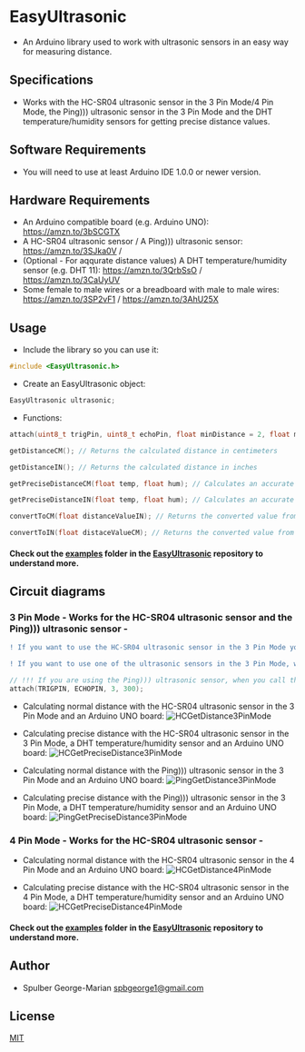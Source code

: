 # EasyUltrasonic
- An Arduino library used to work with ultrasonic sensors in an easy way for measuring distance.

## Specifications
- Works with the HC-SR04 ultrasonic sensor in the 3 Pin Mode/4 Pin Mode, the Ping))) ultrasonic sensor in the 3 Pin Mode and the DHT temperature/humidity sensors for getting precise distance values.

## Software Requirements
- You will need to use at least Arduino IDE 1.0.0 or newer version.

## Hardware Requirements
- An Arduino compatible board (e.g. Arduino UNO): https://amzn.to/3bSCGTX
- A HC-SR04 ultrasonic sensor / A Ping))) ultrasonic sensor: https://amzn.to/3SJka0V / 
- (Optional - For aqqurate distance values) A DHT temperature/humidity sensor (e.g. DHT 11): https://amzn.to/3QrbSsO / https://amzn.to/3CaUyUV
- Some female to male wires or a breadboard with male to male wires: https://amzn.to/3SP2vF1 / https://amzn.to/3AhU25X

## Usage

- Include the library so you can use it:

```c++
#include <EasyUltrasonic.h>
```

- Create an EasyUltrasonic object:

```c++
EasyUltrasonic ultrasonic;
```

- Functions:

```c++
attach(uint8_t trigPin, uint8_t echoPin, float minDistance = 2, float maxDistance = 400); // Sets the sensor pins as output/input (The default values for the minDistance and maxDistance parameters correspond to the HC-SR04 ultrasonic sensor distance range)

getDistanceCM(); // Returns the calculated distance in centimeters

getDistanceIN(); // Returns the calculated distance in inches

getPreciseDistanceCM(float temp, float hum); // Calculates an accurate distance by knowing the temperature and humidity of the environment and  returns the calculated distance in centimeters

getPreciseDistanceIN(float temp, float hum); // Calculates an accurate distance by knowing the temperature and humidity of the environment and returns the calculated distance in inches

convertToCM(float distanceValueIN); // Returns the converted value from inches to centimeters

convertToIN(float distaceValueCM); // Returns the converted value from centimeters to inches
```

#### Check out the [examples](https://github.com/SpulberGeorge/EasyUltrasonic/tree/main/examples) folder in the [EasyUltrasonic](https://github.com/SpulberGeorge/EasyUltrasonic) repository to understand more.

## Circuit diagrams

### 3 Pin Mode - Works for the HC-SR04 ultrasonic sensor and the Ping))) ultrasonic sensor -

```diff
! If you want to use the HC-SR04 ultrasonic sensor in the 3 Pin Mode you will have to short the trig pin and the echo pin together so you have only one signal pin !
```

```diff
! If you want to use one of the ultrasonic sensors in the 3 Pin Mode, when you call the attach() function you will need to set the trigPin and the echoPin parameters as the same value !
```

```c++
// !!! If you are using the Ping))) ultrasonic sensor, when you call the attach() function you should set the minDistance and maxDistance parameters to the corresponding values by knowing that the Ping))) sensor has a range between 3cm and 300cm:
attach(TRIGPIN, ECHOPIN, 3, 300);
```

- Calculating normal distance with the HC-SR04 ultrasonic sensor in the 3 Pin Mode and an Arduino UNO board:
![HCGetDistance3PinMode](https://user-images.githubusercontent.com/79027106/184505005-2b49aabb-0827-4540-8623-5e2bcdd73d4a.png)

- Calculating precise distance with the HC-SR04 ultrasonic sensor in the 3 Pin Mode, a DHT temperature/humidity sensor and an Arduino UNO board:
![HCGetPreciseDistance3PinMode](https://user-images.githubusercontent.com/79027106/184535882-7343c581-5664-447b-aed0-eb847f5eb1ed.png)

- Calculating normal distance with the Ping))) ultrasonic sensor in the 3 Pin Mode and an Arduino UNO board:
![PingGetDistance3PinMode](https://user-images.githubusercontent.com/79027106/184505140-cad9b64a-0014-4349-9d13-b555fb82de96.png)

- Calculating precise distance with the Ping))) ultrasonic sensor in the 3 Pin Mode, a DHT temperature/humidity sensor and an Arduino UNO board:
![PingGetPreciseDistance3PinMode](https://user-images.githubusercontent.com/79027106/184536322-500ab0c5-1662-461e-8a00-838912380ad9.png)

### 4 Pin Mode - Works for the HC-SR04 ultrasonic sensor -

- Calculating normal distance with the HC-SR04 ultrasonic sensor in the 4 Pin Mode and an Arduino UNO board:
![HCGetDistance4PinMode](https://user-images.githubusercontent.com/79027106/184504951-74e345fb-5902-4f9e-8160-0cca3000fcf1.png)

- Calculating precise distance with the HC-SR04 ultrasonic sensor in the 4 Pin Mode, a DHT temperature/humidity sensor and an Arduino UNO board:
![HCGetPreciseDistance4PinMode](https://user-images.githubusercontent.com/79027106/184535707-3ef86904-0eab-4093-af41-e97e39074937.jpg)

#### Check out the [examples](https://github.com/SpulberGeorge/EasyUltrasonic/tree/main/examples) folder in the [EasyUltrasonic](https://github.com/SpulberGeorge/EasyUltrasonic) repository to understand more.

## Author
- Spulber George-Marian spbgeorge1@gmail.com

## License
[MIT](https://choosealicense.com/licenses/mit/)
